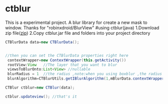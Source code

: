 # ctblur
This is a experimental project. A blur library for create a new mask to window. Thanks for "robinxdroid/BlurView"
#using ctblur(java)
1.Download zip file([zip](https://github.com/MrshaoGx/ctblur/blob/master/zip/ctblur.zip))
2.Copy ctblur.jar file and folders into your project directory
```java
CTBlurData data=new CTBlurData();


//then you can set the CTBlurData properties right here
 contextWrapper=new ContextWrapper(this.getActivity())
 rootView:View   //The layer that you want to blur
 viewsToBlurOnto:List<View> //nullable
 blurRadius = 1  //the radius ,note:when you using boxblur ,the radius must be odd
 blurAlgorithm=CTBlurUtils.getIBlurAlgorithm(1,mBlurData.contextWrapper)  // 0:GaussianFastBlur  1:BoxBlur

CTBlur ctblur=new CTBlur(data);

ctblur.updateview(); //that's it
```
